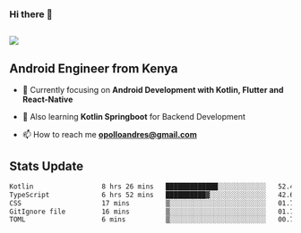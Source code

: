 ### Hi there 👋
<h2 align="left"><img src="https://readme-typing-svg.herokuapp.com?color='blue'&lines=I'm+Andrew+Opollo😊;Welcome+to+my+Github😜"> </h2>

## Android Engineer from Kenya


- 🌱 Currently focusing on **Android Development with Kotlin, Flutter and React-Native**

- 🔭 Also learning **Kotlin Springboot** for Backend Development

- 📫 How to reach me **opolloandres@gmail.com**


## Stats Update
<!--START_SECTION:waka-->

```txt
Kotlin                 8 hrs 26 mins   █████████████░░░░░░░░░░░░   52.40 %
TypeScript             6 hrs 52 mins   ██████████▓░░░░░░░░░░░░░░   42.60 %
CSS                    17 mins         ▒░░░░░░░░░░░░░░░░░░░░░░░░   01.77 %
GitIgnore file         16 mins         ▒░░░░░░░░░░░░░░░░░░░░░░░░   01.76 %
TOML                   6 mins          ▒░░░░░░░░░░░░░░░░░░░░░░░░   00.72 %
```

<!--END_SECTION:waka-->


